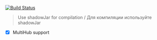 [![Build Status](http://ci.scarday.ru/job/Hub/badge/icon)](http://ci.scarday.ru/job/Hub/) 

> Use shadowJar for compilation / Для компиляции используйте shadowJar

- [X] MultiHub support
